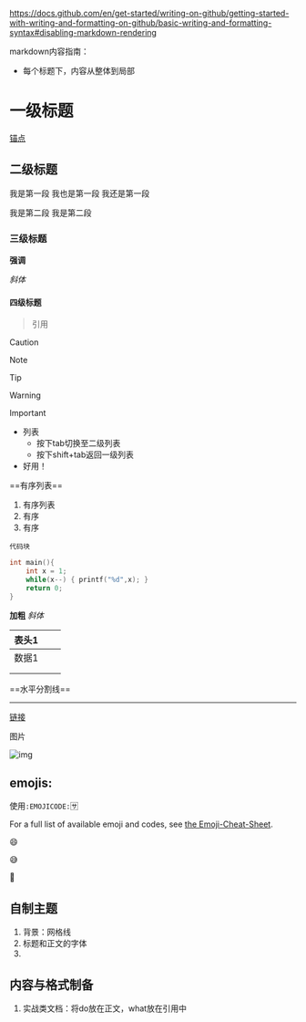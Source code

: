 

https://docs.github.com/en/get-started/writing-on-github/getting-started-with-writing-and-formatting-on-github/basic-writing-and-formatting-syntax#disabling-markdown-rendering



markdown内容指南：

- 每个标题下，内容从整体到局部

# 一级标题

[锚点](#test)

## 二级标题

我是第一段
我也是第一段
我还是第一段

我是第二段
我是第二段

### 三级标题

**强调**

*斜体*



#### 四级标题

> 引用

> [!caution]

> [!note]

> [!tip]

> [!warning]

> [!important]



- 列表
    - 按下tab切换至二级列表
    - 按下shift+tab返回一级列表
- 好用！

==有序列表==

1. 有序列表
2. 有序
3. 有序

`代码块`

```c++
int main(){
    int x = 1;
    while(x--) { printf("%d",x); }
    return 0;
}
```

**加粗**
*斜体*

| 表头1 |      |      |
| ----- | ---- | ---- |
| 数据1 |      |      |
|       |      |      |
|       |      |      |

==水平分割线==

------

[链接](www.baidu.com)

图片

![img](./images/6BO9VeUCy.png@.webp)

<a name="test"></a>

## emojis:

使用`:EMOJICODE:`:sa:

For a full list of available emoji and codes, see [the Emoji-Cheat-Sheet](https://github.com/ikatyang/emoji-cheat-sheet/blob/master/README.md).

:smile:

:sweat_smile:

:kiss:

<!-- 注释 -->

## 自制主题

1. 背景：网格线
2. 标题和正文的字体
3. 



## 内容与格式制备

1. 实战类文档：将do放在正文，what放在引用中

